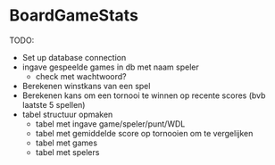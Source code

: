 # BoardGameStats

TODO:
- Set up database connection
- ingave gespeelde games in db met naam speler
  - check met wachtwoord?
- Berekenen winstkans van een spel
- Berekenen kans om een tornooi te winnen op recente scores (bvb laatste 5 spellen)
- tabel structuur opmaken
  - tabel met ingave game/speler/punt/WDL
  - tabel met gemiddelde score op tornooien om te vergelijken
  - tabel met games
  - tabel met spelers
